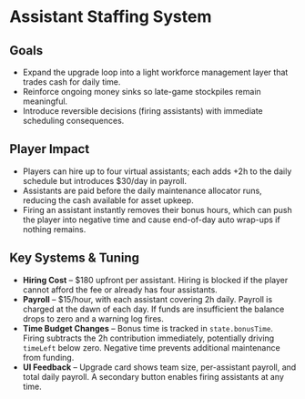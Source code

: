 # Assistant Staffing System

## Goals
- Expand the upgrade loop into a light workforce management layer that trades cash for daily time.
- Reinforce ongoing money sinks so late-game stockpiles remain meaningful.
- Introduce reversible decisions (firing assistants) with immediate scheduling consequences.

## Player Impact
- Players can hire up to four virtual assistants; each adds +2h to the daily schedule but introduces $30/day in payroll.
- Assistants are paid before the daily maintenance allocator runs, reducing the cash available for asset upkeep.
- Firing an assistant instantly removes their bonus hours, which can push the player into negative time and cause end-of-day auto wrap-ups if nothing remains.

## Key Systems & Tuning
- **Hiring Cost** – $180 upfront per assistant. Hiring is blocked if the player cannot afford the fee or already has four assistants.
- **Payroll** – $15/hour, with each assistant covering 2h daily. Payroll is charged at the dawn of each day. If funds are insufficient the balance drops to zero and a warning log fires.
- **Time Budget Changes** – Bonus time is tracked in `state.bonusTime`. Firing subtracts the 2h contribution immediately, potentially driving `timeLeft` below zero. Negative time prevents additional maintenance from funding.
- **UI Feedback** – Upgrade card shows team size, per-assistant payroll, and total daily payroll. A secondary button enables firing assistants at any time.
